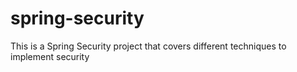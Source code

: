 # spring-security
This is a Spring Security project that covers different techniques to implement security
